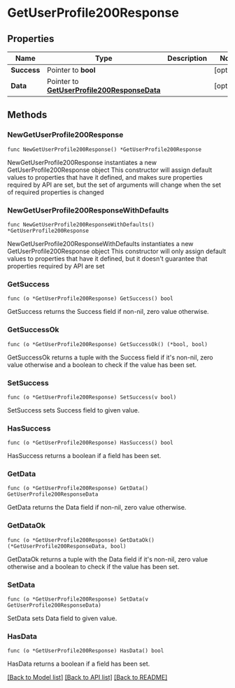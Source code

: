 # GetUserProfile200Response

## Properties

Name | Type | Description | Notes
------------ | ------------- | ------------- | -------------
**Success** | Pointer to **bool** |  | [optional] 
**Data** | Pointer to [**GetUserProfile200ResponseData**](GetUserProfile200ResponseData.md) |  | [optional] 

## Methods

### NewGetUserProfile200Response

`func NewGetUserProfile200Response() *GetUserProfile200Response`

NewGetUserProfile200Response instantiates a new GetUserProfile200Response object
This constructor will assign default values to properties that have it defined,
and makes sure properties required by API are set, but the set of arguments
will change when the set of required properties is changed

### NewGetUserProfile200ResponseWithDefaults

`func NewGetUserProfile200ResponseWithDefaults() *GetUserProfile200Response`

NewGetUserProfile200ResponseWithDefaults instantiates a new GetUserProfile200Response object
This constructor will only assign default values to properties that have it defined,
but it doesn't guarantee that properties required by API are set

### GetSuccess

`func (o *GetUserProfile200Response) GetSuccess() bool`

GetSuccess returns the Success field if non-nil, zero value otherwise.

### GetSuccessOk

`func (o *GetUserProfile200Response) GetSuccessOk() (*bool, bool)`

GetSuccessOk returns a tuple with the Success field if it's non-nil, zero value otherwise
and a boolean to check if the value has been set.

### SetSuccess

`func (o *GetUserProfile200Response) SetSuccess(v bool)`

SetSuccess sets Success field to given value.

### HasSuccess

`func (o *GetUserProfile200Response) HasSuccess() bool`

HasSuccess returns a boolean if a field has been set.

### GetData

`func (o *GetUserProfile200Response) GetData() GetUserProfile200ResponseData`

GetData returns the Data field if non-nil, zero value otherwise.

### GetDataOk

`func (o *GetUserProfile200Response) GetDataOk() (*GetUserProfile200ResponseData, bool)`

GetDataOk returns a tuple with the Data field if it's non-nil, zero value otherwise
and a boolean to check if the value has been set.

### SetData

`func (o *GetUserProfile200Response) SetData(v GetUserProfile200ResponseData)`

SetData sets Data field to given value.

### HasData

`func (o *GetUserProfile200Response) HasData() bool`

HasData returns a boolean if a field has been set.


[[Back to Model list]](../README.md#documentation-for-models) [[Back to API list]](../README.md#documentation-for-api-endpoints) [[Back to README]](../README.md)



